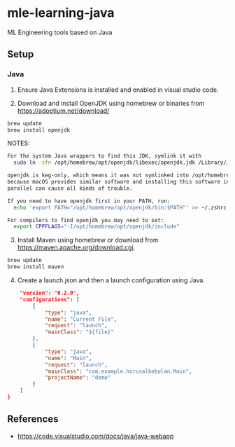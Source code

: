 # mle-learning-java
ML Engineering tools based on Java

## Setup

### Java

1. Ensure Java Extensions is installed and enabled in visual studio code.

2. Download and install OpenJDK using homebrew or binaries from <https://adoptium.net/download/>

```sh
brew update
brew install openjdk
```

NOTES:

```sh
For the system Java wrappers to find this JDK, symlink it with
  sudo ln -sfn /opt/homebrew/opt/openjdk/libexec/openjdk.jdk /Library/Java/JavaVirtualMachines/openjdk.jdk

openjdk is keg-only, which means it was not symlinked into /opt/homebrew,
because macOS provides similar software and installing this software in
parallel can cause all kinds of trouble.

If you need to have openjdk first in your PATH, run:
  echo 'export PATH="/opt/homebrew/opt/openjdk/bin:$PATH"' >> ~/.zshrc

For compilers to find openjdk you may need to set:
  export CPPFLAGS="-I/opt/homebrew/opt/openjdk/include"
```

3. Install Maven using homebrew or download from <https://maven.apache.org/download.cgi>.

```sh
brew update
brew install maven
```

4. Create a launch.json and then a launch configuration using Java.

```json
    "version": "0.2.0",
    "configurations": [
        {
            "type": "java",
            "name": "Current File",
            "request": "launch",
            "mainClass": "${file}"
        },
        {
            "type": "java",
            "name": "Main",
            "request": "launch",
            "mainClass": "com.example.horusalkebulan.Main",
            "projectName": "demo"
        }
    ]
}
```

## References

* <https://code.visualstudio.com/docs/java/java-webapp>